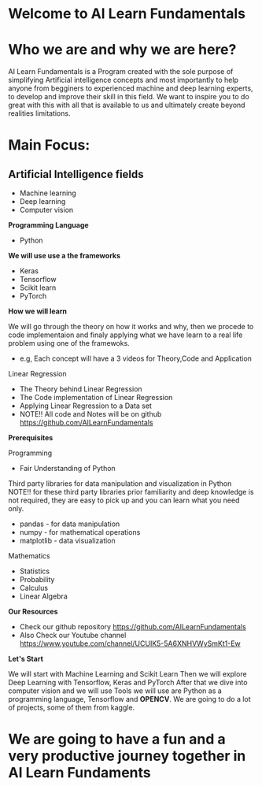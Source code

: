 # Welcome to AI Learn Fundamentals
# Who we are and why we are here?
AI Learn Fundamentals is a Program created with the sole purpose of simplifying Artificial intelligence concepts and most importantly to help anyone from begginers to experienced machine and deep learning experts, to develop and improve their skill in this field. We want to inspire you to do great with this with all that is available to us and ultimately create beyond realities limitations.
# Main Focus:
## **Artificial Intelligence fields**

* Machine learning
* Deep learning
* Computer vision

**Programming Language**

* Python

**We will use use a the frameworks**
* Keras
* Tensorflow
* Scikit learn
* PyTorch

**How we will learn**

We will go through the theory on how it works and why, then we procede to code implementaion and finaly applying what we have learn to a real life problem using one of the framewoks.

* e.g, Each concept will have a 3 videos for Theory,Code and Application

Linear Regression
* The Theory behind Linear Regression
* The Code implementation of Linear Regression
* Applying Linear Regression to a Data set
* NOTE!! All code and Notes will be on github https://github.com/AILearnFundamentals

**Prerequisites**

Programming

*   Fair Understanding of Python

Third party libraries for data manipulation and visualization in Python
NOTE!! for these third party libraries prior familiarity and deep knowledge is not required, they are easy to pick up and you can       learn what you need only.

*   pandas - for data manipulation
*   numpy - for mathematical operations
*   matplotlib - data visualization

Mathematics

* Statistics
* Probability
* Calculus
* Linear Algebra

**Our Resources**

* Check our github repository https://github.com/AILearnFundamentals
* Also Check our Youtube channel https://www.youtube.com/channel/UCUIK5-5A6XNHVWySmKt1-Ew

**Let's Start**

We will start with Machine Learning and Scikit Learn
Then we will explore Deep Learning with Tensorflow, Keras and PyTorch
After that we dive into computer vision and we will use Tools we will use are Python as a programming language, Tensorflow and **OPENCV**.
We are going to do a lot of projects, some of them from kaggle.
# **We are going to have a fun and a very productive journey together in AI Learn Fundaments**
